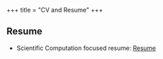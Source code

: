 +++
title = "CV and Resume"
+++

## Resume

- Scientific Computation focused resume: [Resume](/pdf/resume.pdf)


